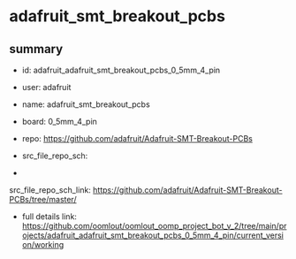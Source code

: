 # adafruit_smt_breakout_pcbs
 
## summary 
* id: adafruit_adafruit_smt_breakout_pcbs_0_5mm_4_pin
* user: adafruit
* name: adafruit_smt_breakout_pcbs
* board: 0_5mm_4_pin
* repo: https://github.com/adafruit/Adafruit-SMT-Breakout-PCBs



* src_file_repo_sch: 
*
 src_file_repo_sch_link: https://github.com/adafruit/Adafruit-SMT-Breakout-PCBs/tree/master/
* full details link: https://github.com/oomlout/oomlout_oomp_project_bot_v_2/tree/main/projects/adafruit_adafruit_smt_breakout_pcbs_0_5mm_4_pin/current_version/working  






